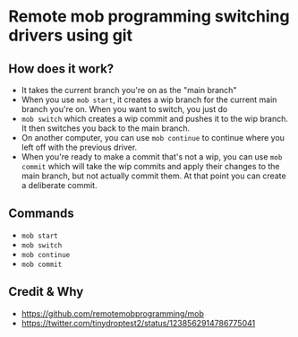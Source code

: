 # Remote mob programming switching drivers using git

## How does it work?

- It takes the current branch you're on as the "main branch"
- When you use `mob start`, it creates a wip branch for the current
  main branch you're on. When you want to switch, you just do
- `mob switch` which creates a wip commit and pushes it to the wip
  branch. It then switches you back to the main branch.
- On another computer, you can use `mob continue` to continue where you
  left off with the previous driver.
- When you're ready to make a commit that's not a wip, you can use
  `mob commit` which will take the wip commits and apply their changes
  to the main branch, but not actually commit them. At that point you
  can create a deliberate commit.


## Commands

- `mob start`
- `mob switch`
- `mob continue`
- `mob commit`


## Credit & Why

- https://github.com/remotemobprogramming/mob
- https://twitter.com/tinydroptest2/status/1238562914786775041
